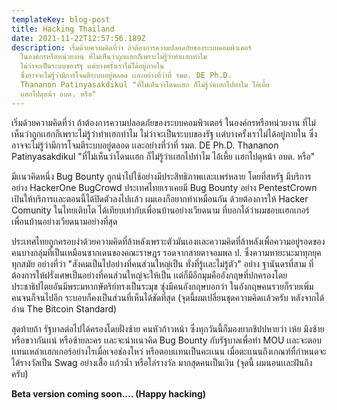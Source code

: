 ```yaml
---
templateKey: blog-post
title: Hacking Thailand
date: 2021-11-22T12:57:56.189Z
description: เริ่มด้วยความคิดที่ว่า ถ้าต้องการความปลอดภัยของระบบคอมพิวเตอร์
  ในองค์กรหรือหน่วยงาน ที่ไม่เห็นว่าถูกเเฮกก็เพราะไม่รู้ว่าทำเเฮกทำไม
  ไม่ว่าจะเป็นระบบของรัฐ เเต่บางครั้งเราไม่ได้อยู่ภายใน
  ซึ่งอาจจะไม่รู้ว่ามีการโจมตีระบบอยู่ตลอด เเละอย่างที่ว่าที่ รมต. DE Ph.D.
  Thananon Patinyasakdikul "ที่ไม่เห็นว่าโดนเเฮก ก็ไม่รู้ว่าเเฮกไปทำไม ไอ้เหี้ย
  เเฮกไปดุหน้า อบต. หรือ"
---
```

เริ่มด้วยความคิดที่ว่า ถ้าต้องการความปลอดภัยของระบบคอมพิวเตอร์ ในองค์กรหรือหน่วยงาน ที่ไม่เห็นว่าถูกเเฮกก็เพราะไม่รู้ว่าทำเเฮกทำไม ไม่ว่าจะเป็นระบบของรัฐ เเต่บางครั้งเราไม่ได้อยู่ภายใน ซึ่งอาจจะไม่รู้ว่ามีการโจมตีระบบอยู่ตลอด เเละอย่างที่ว่าที่ รมต. DE Ph.D. Thananon Patinyasakdikul "ที่ไม่เห็นว่าโดนเเฮก ก็ไม่รู้ว่าเเฮกไปทำไม ไอ้เหี้ย เเฮกไปดุหน้า อบต. หรือ"

มีเเนวคิดหนึ่ง Bug Bounty ถูกนำไปใช้อย่างมีประสิทธิภาพเเละเเพร่หลาย โดยที่สหรัฐ มีบริการอย่าง HackerOne BugCrowd ประเทศไทยเราเคยมี Bug Bounty อย่าง PentestCrown เปินให้บริการเเละตอนนี้ได้ปิดตัวลงไปเเล้ว ผมเองก็อยากทำเหมือนกัน ด้วยต้องการให้ Hacker Comunity ในไทยเติบโต ได้เทียบเท่ากับเพื่อนบ้านอย่างเวียดนาม ที่บอกได้ว่าผมชอบเเฮกเกอร์เพื่อนบ้านอย่างเวียดนามอย่างที่สุด

ประเทศไทยถูกครอบงำด้วยความคิดที่ล้าหลังเพราะตัวมันเองเเละความคิดที่ล้าหลังเพื่อความอยู่รอดของคนบางกลุ่มที่เป็นเหมือนซากเดนของคณะราษฎร รอดจากสายตาจอมพล ป. ซึ่งความหายะนะมาทุกยุคทุกสมัย อย่างที่ว่า "สังคมเป็นไปอย่างที่คนส่วนใหญ่เป็น ทั่งที่รู้เเละไม่รู้ตัว" อย่าง ฐานันดรที่สาม ที่ต้องการให้ฝรั่งเศษเป็นอย่างที่คนส่วนใหญ่จะให้เป็น เเต่ก็มีอีกมุมคืออังกฤษที่ปกครองโดย ประชาธิปไตยอันมีพระมหากษัตริย์ทรงเป็นระมุข ซุ่งมีคนอังกฤษบอกว่า ในอังกฤษคนรวยก็รวยเพิ่ม คนจนก็จนไปอีก ระบอบก็คงเป็นส่วนที่เห็นได้ชัดที่สุด (จุดนี้ผมเปลี่ยนชุดความคิดเเล้วครับ หลังจากได้อ่าน The Bitcoin Standard)

สุดท้ายถ้า รัฐบาลต่อไปได้ครองโดยฝั่งซ้าย คนหัวก้าวหน้า ซึ่งทุกวันนี้ก็มองยากชิปปหายว่า เห้ย มึงซ้ายหรือขวากันเเน่ หรือซ้ายละคร เเละจะนำเเนวคิด Bug Bounty กับรัฐบาลเพื่อทำ MOU เเละจะตอบเเทนเหล่าเเฮกเกอร์อย่างไรเมื่อเจอช่องโหว่ หรือตอบเเทนเป็นคะเเนน เมื่อตะเเนนถึงเกณฑ์ทื่กำหนดจะได้รางวัลเป็น Swag อย่างเสื้อ เเก้วน้ำ หรือโล่รางวัล มากสุดคนเป็นเงิน (จุดนี้ ผมนอนเเละฝันถึงครับ)

**Beta version coming soon.... (Happy hacking)**